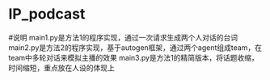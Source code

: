 # IP_podcast

#说明
main1.py是方法1的程序实现，通过一次请求生成两个人对话的台词
main2.py是方法2的程序实现，基于autogen框架，通过两个agent组成team，在team中多轮对话来模拟主播的效果
main3.py是方法1的精简版本，将话题收缩，时间缩短，重点放在人设的体现上

